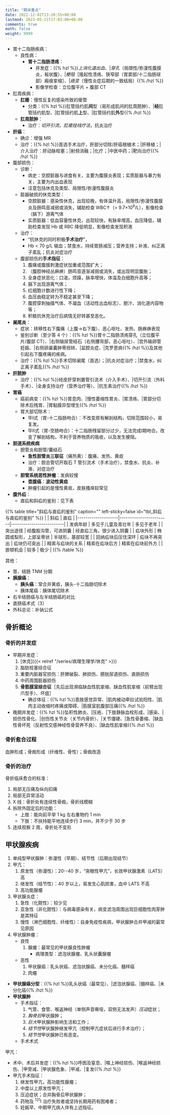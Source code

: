 ```yaml
---
title: "期末重点"
date: 2022-12-02T13:20:55+08:00
lastmod: 2023-05-21T17:03:00+08:00
comments: true
math: false
weight: 9999
---
```


- 胃十二指肠疾病：
    - 良性病：
        - **胃十二指肠溃疡**：
            - 并发症：{{% hzl %}}*上消化道出血*、|*穿孔*（局限性/弥漫性腹膜炎，板状腹）、|*梗阻*［隆起性溃疡、狭窄部（胃窦部/十二指肠球部）瘢痕挛缩］、|*癌变*（慢性炎症后期的一致结局）{{% /hzl %}}
            - 影像学检查：立位腹平片 + 腹部 CT
- 肛周疾病：
    - **肛瘘**：慢性反复的感染所致的瘘管
        - 分类：{{% hzl %}}肛管括约肌**间**型（易形成肌间的肛周脓肿）、|**经**肛管括约肌型、|肛管括约肌**上**型、|肛管括约肌**外**型{{% /hzl %}}
    - **肛周脓肿**：
        - 治疗：*切开引流*，*肛瘘挂线疗法*，抗炎治疗
- **肝癌**：
    - 确诊：增强 MR
    - 治疗：{{% hzl %}}首选手术治疗，肝部分切除/肝癌根植术；|肝移植；|介入治疗：肝动脉栓塞；|射频消融；|化疗；|中医中药；|靶向治疗{{% /hzl %}}
- 腹部损伤：
    - 诊断：
        - 病史：空腔脏器与进食有关，主要为腹膜炎表现；实质脏器与暴力有关，主要为内出血表现
        - 注意包括休克及类型、局限性/弥漫性腹膜炎
    - 脏器破损的休克类型：
        - 空腔脏器：感染性休克，出现较晚，有体温升高，局限性/弥漫性腹膜炎及肠鸣音减弱或消失，辅助检查 WBC↑（\> 9.7×10<sup>9</sup>/L），影像检查（膈下）游离气体
        - 实质脏器：低血容量性休克，出现较快，有脉率增高，血压降低，辅助检查发现 Hb 或 RBC 降低明显，影像检查发现积液
    - 治疗：
        - “抗休克的同时积极**手术治疗**”，
        - Hb \< 70 g/L 输血；禁食水，持续胃肠减压；营养支持；补液、纠正离子紊乱；抗炎对症治疗
    - 腹部损伤的**手术指征**：
        1. 腹痛或腹膜刺激症状加重或范围扩大；
        2. （腹腔神经丛麻痹）肠鸣音逐渐减弱或消失，或出现明显腹胀；
        3. 全身症状恶化：口渴，烦躁，脉率增快，体温及白细胞升高等；
        4. 膈下出现游离气体；
        5. 红细胞计数进行性下降；
        6. 血压由稳定转为不稳定甚至下降；
        7. 腹腔穿刺抽搐气体、不凝血（活动性出血标志）、胆汁、消化道内容物等；
        8. 积极抗休克治疗后病情无好转甚至恶化。
- **阑尾炎**：
    - 症状：转移性右下腹痛（上腹→右下腹）、恶心呕吐、发热、肠麻痹表现
    - 鉴别诊断（至少答 4 个）：{{% hzl %}}胃十二指肠溃疡穿孔（立位腹平片/腹部 CT）、|右侧输尿管结石（右侧腰背部，恶心呕吐）、|宫外输卵管妊娠、|右侧卵巢囊肿蒂扭转、|盆腔炎症、|克罗恩病{{% /hzl %}}及其他引起右下腹疼痛的疾病。
    - 治疗：{{% hzl %}}手术切除阑尾（首选）；|抗炎对症治疗；|禁食水，纠正离子紊乱{{% /hzl %}}
- **肝脓肿**
    - 治疗：{{% hzl %}}经皮肝穿刺置管引流术（介入手术）、|切开引流（外科手术）、|全身支持治疗（营养治疗等）、|抗生素治疗{{% /hzl %}}
- **胃癌**
    - 癌前病变：{{% hzl %}}胃息肉、|慢性萎缩性胃炎、|胃溃疡、|胃部分切除术后残胃、|胃黏膜异型增生{{% /hzl %}}
    - 胃大部切除术：
        - 毕Ⅰ式（胃-十二指肠吻合）：不改变原有解剖结构，切除范围较小，易复发。
        - 毕Ⅱ式（胃-空肠吻合）：十二指肠残留部分过少，无法完成Ⅰ期吻合。改变了解剖结构，不利于营养物质的吸收，以及发生梗阻。
- **胆道系统疾病**
    - 胆管炎和胆管/囊结石
        - **急性胆管炎三联征**（痛热黄）：腹痛、发热、黄疸
        - 治疗：胆总管切开取石 T 管引流术（手术治疗），禁食水、抗炎、补液、对症治疗
    - **胆管系统恶性肿瘤**：发病较慢
        - **壶腹癌**：**波动性黄疸**
        - 肿瘤引起的是慢性黄疸，皮肤搔痒较常见
- **腹外疝**：
    - 直疝和斜疝的鉴别：见下表

{{% table title="斜疝与直疝的鉴别" caption="" left-sticky=false id="tbl_斜疝与直疝的鉴别" %}}
|                    | 斜疝                   | 直疝                     |
|--------------------|------------------------|--------------------------|
| 发病年龄           | 多见于儿童及青壮年     | 多见于老年               |
| 突出途径           | 经腹股沟管，可进阴囊   | 经直疝三角，很少进入阴囊 |
| 疝块外形           | 椭圆或梨形，上部呈蒂状 | 半球形，基部较宽         |
| 回纳疝块后压住深环 | 疝块不再突出           | 疝块仍可突出             |
| 精索与疝块的关系   | 精索在疝块后方         | 精索在疝块前外方         |
| 嵌顿机会           | 较多                   | 极少                     |
{{% /table %}}

其他：

- 胃、结肠 TNM 分期
- **胰腺癌**：
    - **胰头癌**：常合并黄疸，胰头-十二指肠切除术
    - 胰体尾癌：胰体尾切除术
- 右半结肠癌与左半结肠癌的对比
- 直肠癌术式（3）
- 外科总论：补钠公式

## 骨折概论

### 骨折的并发症

- 早期并发症：
    1. [休克]({{< relref "/series/病理生理学/休克" >}})
    2. 脂肪栓塞综合征
    3. 重要内脏器官损伤：肝脾破裂、肺损伤、膀胱尿道损伤、直肠损伤
    4. 中药周围脏器损伤
    5. **骨筋膜室综合征**［先后出现濒临缺血性肌挛缩、缺血性肌挛缩（前臂出现爪型手）、坏疽］
        - 确诊体征：{{% hzl %}}患肢感觉异常、|肌肉被动牵拉试验阳性、|肌肉主动收缩时疼痛或障碍、|筋膜室肌腹部压痛{{% /hzl %}}
- 晚期并发症：{{% hzl %}}坠积性肺炎、|压疮、|下肢静脉血栓形成、|感染、|损伤性骨化、|创伤性关节炎（关节内骨折）、|关节僵硬、|急性骨萎缩、|缺血性骨坏死（反射性交感神经性骨营养不良）、|缺血性肌挛缩{{% /hzl %}}

### 骨折愈合过程

血肿形成；骨痂形成（纤维性、骨性）；骨痂改造

### 骨折的治疗

骨折临床愈合的标准：

1. 局部无压痛及纵向扣痛
2. 局部无异常活动
3. X 线：骨折处有连续性骨痂，骨折线模糊
4. 拆除外固定后的功能：
    - 上肢：能向前平举 1 kg 左右重物约 1 min
    - 下肢：不扶持能平地连续步行 3 min，并不少于 30 步
5. 连续观察 2 周，骨折处不变形

## 甲状腺疾病

1. 单纯型甲状腺肿：弥漫性（早期）、结节性（后期出现结节）
2. 甲亢：
    1. 原发性（弥漫性）：20--40 岁，“突眼性甲亢”，长效甲状腺激素（LATS）高
    2. 继发性（结节性）：40 岁以上，易发生心肌损害，血中 LATS 不高
    3. 高功能腺瘤
3. 甲状腺炎症：
    1. 急性（化脓性）：较少见
    2. 亚急性（非化脓性）：与病毒感染有关，病变滤泡周围出现巨细胞性肉芽肿是其特征
    3. 慢性（淋巴细胞性、纤维性）：自身免疫性疾病，甲状腺肿合并甲减的最常见原因
4. 甲状腺肿瘤：
    - 良性
        1. 腺瘤：最常见的甲状腺良性肿瘤
            - 病理类型：滤泡状腺瘤、乳头状囊腺瘤
    - 恶性
        1. 甲状腺癌：乳头状癌、滤泡状腺癌、未分化癌、髓样癌
        2. 肉瘤

- **甲状腺癌分型**：{{% hzl %}}乳头状癌（最常见）、|滤泡状腺癌、|髓样癌、|未分化癌{{% /hzl %}}
- **甲状腺肿**
    - 手术指征：
        1. 气管、食管、喉返神经（单侧声音嘶哑，双侧无法发声）*压迫*症状；
        2. *胸骨后*甲状腺肿；
        3. *巨大*甲状腺肿影响生活和工作；
        4. *结节性*甲状腺肿继发甲亢（控制甲亢症状后进行手术治疗）；
        5. *结节性*甲状腺肿已有恶变。
    - 手术术式

甲亢：

- 术中、术后并发症：{{% hzl %}}呼困及窒息、|喉上神经损伤、|喉返神经损伤、|甲旁减、|甲状腺危象、|甲减、|复发{{% /hzl %}}
- 甲亢手术指征：
    1. 继发性甲亢，高功能性腺瘤；
    2. 中度以上原发性甲亢；
    3. 压迫症状；合并胸骨后甲状腺肿；
    4. 药物及 <sup>131</sup>I 治疗失败者或坚持长期用药有困难者；
    5. 妊娠早、中期甲亢病人伴有上述指征。


